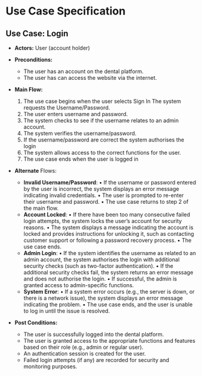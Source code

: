 # Use Case Specification

## Use Case: Login

- **Actors:** User (account holder)
- **Preconditions:**

  - The user has an account on the dental platform.
  - The user has can access the website via the internet.

- **Main Flow:**

  1.  The use case begins when the user selects Sign In The system requests the Username/Password.
  2.  The user enters username and password.
  3.  The system checks to see if the username relates to an admin account.
  4.  The system verifies the username/password.
  5.  If the username/password are correct the system authorises the login
  6.  The system allows access to the correct functions for the user.
  7.  The use case ends when the user is logged in

- **Alternate** Flows:

  - **Invalid Username/Password**:
    • If the username or password entered by the user is incorrect, the system displays an error message indicating invalid credentials.
    • The user is prompted to re-enter their username and password.
    • The use case returns to step 2 of the main flow.
  - **Account Locked**:
    • If there have been too many consecutive failed login attempts, the system locks the user’s account for security reasons.
    • The system displays a message indicating the account is locked and provides instructions for unlocking it, such as contacting customer support or following a password recovery process.
    • The use case ends.
  - **Admin Login**:
    • If the system identifies the username as related to an admin account, the system authorises the login with additional security checks (such as two-factor authentication).
    • If the additional security checks fail, the system returns an error message and does not authorise the login.
    • If successful, the admin is granted access to admin-specific functions.
  - **System Error**:
    • If a system error occurs (e.g., the server is down, or there is a network issue), the system displays an error message indicating the problem.
    • The use case ends, and the user is unable to log in until the issue is resolved.

- **Post Conditions:**
  - The user is successfully logged into the dental platform.
  - The user is granted access to the appropriate functions and features based on their role (e.g., admin or regular user).
  - An authentication session is created for the user.
  - Failed login attempts (if any) are recorded for security and monitoring purposes.
